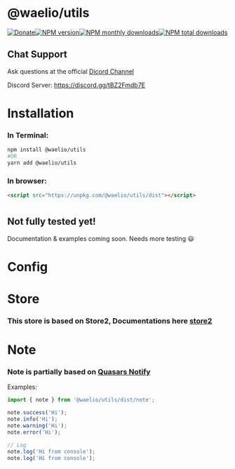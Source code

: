 # @waelio/utils

[![Donate](https://img.shields.io/badge/Donate-PayPal-green.svg?color=blue)](https://paypal.me/waelio?locale.x=en_US)[![NPM version](https://img.shields.io/npm/v/@waelio/utils.svg?label=NPM&color=red)](https://www.npmjs.com/package/@waelio/utils)[![NPM monthly downloads](https://img.shields.io/npm/dm/@waelio/utils.svg?label=Monthly-Downloads)](https://npmjs.org/package/@waelio/utils)[![NPM total downloads](https://img.shields.io/npm/dt/@waelio/utils.svg?label=Total-Download&color=blueviolet)](https://npmjs.org/package/@waelio/utils)

## Chat Support
Ask questions at the official [Dicord Channel](https://discord.gg/tBZ2Fmdb7E)

Discord Server: https://discord.gg/tBZ2Fmdb7E

# Installation

### In Terminal:

```bash
npm install @waelio/utils
#OR
yarn add @waelio/utils
```

### In browser:

```html
<script src="https://unpkg.com/@waelio/utils/dist"></script>
```

#

## Not fully tested yet!

Documentation & examples coming soon. Needs more testing 😃

# Config

# Store

### This store is based on Store2, Documentations here [store2](https://www.npmjs.com/package/store2)

#

# Note

### Note is partially based on [Quasars Notify](https://quasar.dev/quasar-plugins/notify)

Examples:

```js
import { note } from '@waelio/utils/dist/note';

note.success('Hi');
note.info('Hi');
note.warning('Hi');
note.error('Hi');

// Log
note.log('Hi from console');
note.log('Hi from console');
```
